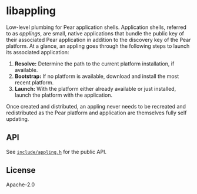 # libappling

Low-level plumbing for Pear application shells. Application shells, referred to as _applings_, are small, native applications that bundle the public key of their associated Pear application in addition to the discovery key of the Pear platform. At a glance, an appling goes through the following steps to launch its associated application:

1. **Resolve:** Determine the path to the current platform installation, if available.
2. **Bootstrap:** If no platform is available, download and install the most recent platform.
3. **Launch:** With the platform either already available or just installed, launch the platform with the application.

Once created and distributed, an appling never needs to be recreated and redistributed as the Pear platform and application are themselves fully self updating.

## API

See [`include/appling.h`](include/appling.h) for the public API.

## License

Apache-2.0
